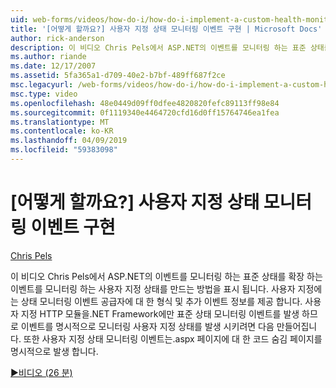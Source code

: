 ```yaml
---
uid: web-forms/videos/how-do-i/how-do-i-implement-a-custom-health-monitoring-event
title: '[어떻게 할까요?] 사용자 지정 상태 모니터링 이벤트 구현 | Microsoft Docs'
author: rick-anderson
description: 이 비디오 Chris Pels에서 ASP.NET의 이벤트를 모니터링 하는 표준 상태를 확장 하는 이벤트를 모니터링 하는 사용자 지정 상태를 만드는 방법을 표시 됩니다. Pro 사용자 지정 하는 중...
ms.author: riande
ms.date: 12/17/2007
ms.assetid: 5fa365a1-d709-40e2-b7bf-489ff687f2ce
msc.legacyurl: /web-forms/videos/how-do-i/how-do-i-implement-a-custom-health-monitoring-event
msc.type: video
ms.openlocfilehash: 48e0449d09ff0dfee4820820fefc89113ff98e84
ms.sourcegitcommit: 0f1119340e4464720cfd16d0ff15764746ea1fea
ms.translationtype: MT
ms.contentlocale: ko-KR
ms.lasthandoff: 04/09/2019
ms.locfileid: "59383098"
---
```

# <a name="how-do-i-implement-a-custom-health-monitoring-event"></a>[어떻게 할까요?] 사용자 지정 상태 모니터링 이벤트 구현

[Chris Pels](https://twitter.com/chrispels)

이 비디오 Chris Pels에서 ASP.NET의 이벤트를 모니터링 하는 표준 상태를 확장 하는 이벤트를 모니터링 하는 사용자 지정 상태를 만드는 방법을 표시 됩니다. 사용자 지정에는 상태 모니터링 이벤트 공급자에 대 한 형식 및 추가 이벤트 정보를 제공 합니다. 사용자 지정 HTTP 모듈을.NET Framework에만 표준 상태 모니터링 이벤트를 발생 하므로 이벤트를 명시적으로 모니터링 사용자 지정 상태를 발생 시키려면 다음 만들어집니다. 또한 사용자 지정 상태 모니터링 이벤트는.aspx 페이지에 대 한 코드 숨김 페이지를 명시적으로 발생 합니다.

[&#9654;비디오 (26 분)](https://channel9.msdn.com/Blogs/ASP-NET-Site-Videos/how-do-i-implement-a-custom-health-monitoring-event)
